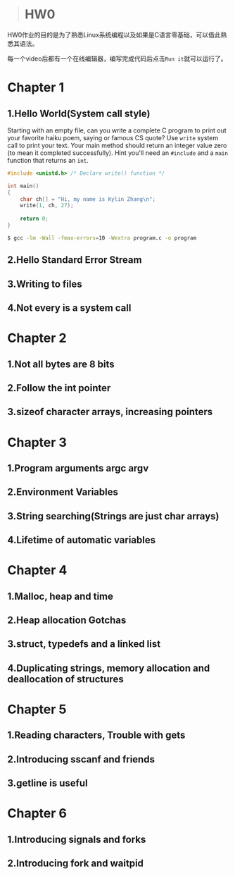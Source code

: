 > # HW0

HW0作业的目的是为了熟悉Linux系统编程以及如果是C语言零基础，可以借此熟悉其语法。

每一个video后都有一个在线编辑器，编写完成代码后点击`Run it`就可以运行了。

# Chapter 1

## 1.Hello World(System call style)

Starting with an empty file, can you write a complete C program to print out your favorite haiku poem, saying or famous CS quote? Use `write` system call to print your text. Your main method should return an integer value zero (to mean it completed successfully). Hint you'll need an `#include` and a `main` function that returns an `int`.

```c
#include <unistd.h> /* Declare write() function */

int main()
{
	char ch[] = "Hi, my name is Kylin Zhang\n";
	write(1, ch, 27);
	
	return 0;
}
```

```bash
$ gcc -lm -Wall -fmax-errors=10 -Wextra program.c -o program
```

## 2.Hello Standard Error Stream



## 3.Writing to files



## 4.Not every is a system call



# Chapter 2

## 1.Not all bytes are 8 bits



## 2.Follow the int pointer



## 3.sizeof character arrays, increasing pointers



# Chapter 3

## 1.Program arguments argc argv



## 2.Environment Variables



## 3.String searching(Strings are just char arrays)



## 4.Lifetime of automatic variables



# Chapter 4

## 1.Malloc, heap and time



## 2.Heap allocation Gotchas



## 3.struct, typedefs and a linked list



## 4.Duplicating strings, memory allocation and deallocation of structures



# Chapter 5

## 1.Reading characters, Trouble with gets



## 2.Introducing sscanf and friends



## 3.getline is useful



# Chapter 6

## 1.Introducing signals and forks



## 2.Introducing fork and waitpid





